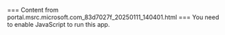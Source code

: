 === Content from portal.msrc.microsoft.com_83d7027f_20250111_140401.html ===
You need to enable JavaScript to run this app.
